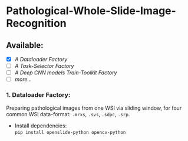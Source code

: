 # Pathological-Whole-Slide-Image-Recognition

## Available:  
- [x] *A Dataloader Factory*
- [ ] *A Task-Selector Factory*
- [ ] *A Deep CNN models Train-Toolkit Factory*
- [ ] *more...*

### 1. Dataloader Factory:
Preparing pathological images from one WSI via sliding window, for four common WSI data-format: `.mrxs`, `.svs`, `.sdpc`, `.srp`.
   - Install dependencies:  
       `pip install openslide-python opencv-python`
